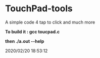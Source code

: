 # TouchPad-tools
A simple code 4 tap to click and much more 

**To build it : gcc toucpad.c**

**then ./a.out --help**

2020/02/20 18:53:12
